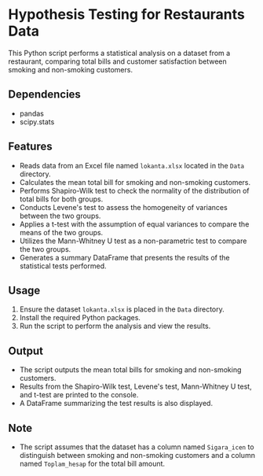 
# Hypothesis Testing for Restaurants Data

This Python script performs a statistical analysis on a dataset from a restaurant, comparing total bills and customer satisfaction between smoking and non-smoking customers.

## Dependencies
- pandas
- scipy.stats

## Features
- Reads data from an Excel file named `lokanta.xlsx` located in the `Data` directory.
- Calculates the mean total bill for smoking and non-smoking customers.
- Performs Shapiro-Wilk test to check the normality of the distribution of total bills for both groups.
- Conducts Levene's test to assess the homogeneity of variances between the two groups.
- Applies a t-test with the assumption of equal variances to compare the means of the two groups.
- Utilizes the Mann-Whitney U test as a non-parametric test to compare the two groups.
- Generates a summary DataFrame that presents the results of the statistical tests performed.

## Usage
1. Ensure the dataset `lokanta.xlsx` is placed in the `Data` directory.
2. Install the required Python packages.
3. Run the script to perform the analysis and view the results.

## Output
- The script outputs the mean total bills for smoking and non-smoking customers.
- Results from the Shapiro-Wilk test, Levene's test, Mann-Whitney U test, and t-test are printed to the console.
- A DataFrame summarizing the test results is also displayed.

## Note
- The script assumes that the dataset has a column named `Sigara_icen` to distinguish between smoking and non-smoking customers and a column named `Toplam_hesap` for the total bill amount.
